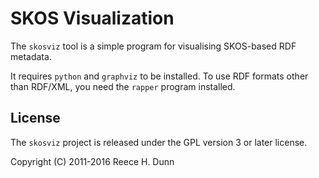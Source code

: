 # SKOS Visualization

The `skosviz` tool is a simple program for visualising SKOS-based RDF metadata.

It requires `python` and `graphviz` to be installed. To use RDF formats other
than RDF/XML, you need the `rapper` program installed.

## License

The `skosviz` project is released under the GPL version 3 or later license.

Copyright (C) 2011-2016 Reece H. Dunn
